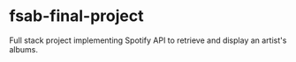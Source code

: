 # fsab-final-project

Full stack project implementing Spotify API to retrieve and display an artist's albums.
